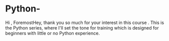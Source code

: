 # Python-
Hi   ,  ForemostHey, thank you so much for your interest in this course .  This is the Python series, where I'll set the tone for training which is designed for beginners with little or no Python experience.
